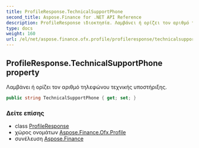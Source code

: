 ```yaml
---
title: ProfileResponse.TechnicalSupportPhone
second_title: Aspose.Finance for .NET API Reference
description: ProfileResponse ιδιοκτησία. Λαμβάνει ή ορίζει τον αριθμό τηλεφώνου τεχνικής υποστήριξης.
type: docs
weight: 160
url: /el/net/aspose.finance.ofx.profile/profileresponse/technicalsupportphone/
---
```

## ProfileResponse.TechnicalSupportPhone property

Λαμβάνει ή ορίζει τον αριθμό τηλεφώνου τεχνικής υποστήριξης.

```csharp
public string TechnicalSupportPhone { get; set; }
```

### Δείτε επίσης

* class [ProfileResponse](../)
* χώρος ονομάτων [Aspose.Finance.Ofx.Profile](../../profileresponse/)
* συνέλευση [Aspose.Finance](../../../)


